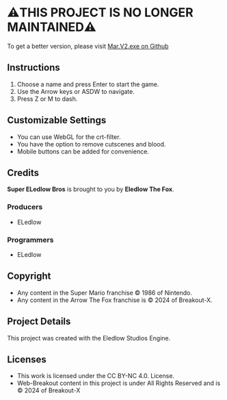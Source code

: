 # ⚠️THIS PROJECT IS NO LONGER MAINTAINED⚠️
To get a better version, please visit [Mar.V2.exe on Github](https://github.com/ELedlow-Studios/Mar.V2.exe)

## Instructions

1. Choose a name and press Enter to start the game.
2. Use the Arrow keys or ASDW to navigate.
3. Press Z or M to dash.

## Customizable Settings

- You can use WebGL for the crt-filter.
- You have the option to remove cutscenes and blood.
- Mobile buttons can be added for convenience.

## Credits

**Super ELedlow Bros** is brought to you by **Eledlow The Fox**.

### Producers

- ELedlow

### Programmers

- ELedlow

## Copyright

- Any content in the Super Mario franchise © 1986 of Nintendo.
- Any content in the Arrow The Fox franchise is © 2024 of Breakout-X.

## Project Details

This project was created with the Eledlow Studios Engine.

## Licenses

- This work is licensed under the CC BY-NC 4.0. License.
- Web-Breakout content in this project is under All Rights Reserved and is © 2024 of Breakout-X 
